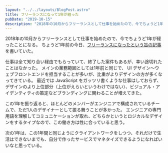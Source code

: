 ```yaml
---
layout: "../../layouts/BlogPost.astro"
title: フリーランスになって1年が経った
pubDate: "2019-10-15"
description: "2018年の10月からフリーランスとして仕事を始めたので、今でちょうど1年が経ったことになる。ちょうど1年前の今日、フリーランスになったという旨の記事を書いていた。仕事は全て知り合い経由でもらっていて、終了した案件もあるが、幸い途切れたことはなかった。"
---
```


2018年の10月からフリーランスとして仕事を始めたので、今でちょうど1年が経ったことになる。
ちょうど1年前の今日、[フリーランスになったという旨の記事](/posts/work-freelance)を書いていた。

仕事は全て知り合い経由でもらっていて、終了した案件もあるが、幸い途切れたことはなかった。
メインの業務範囲としては1年前と同じで、 UI デザイン〜ウェブフロントエンドを担当することが多いが、比重がよりデザインの方が多くなってきている。
最近では JavaScript をガッツリ書くような仕事はしておらず、デザインのより上位部分（上位がえらいというわけではない）、ビジュアル・アイデンティティの策定などブランディングに関わることが増えてきた。

この1年を振り返ると、ほとんどのメンバーがエンジニアで構成されているチームで、ただ1人のデザイナーとして振る舞うことが多かった。
エンジニアの専門用語を理解してコミュニケーションが取れ、どちらかというとロジカルなデザインをするタイプなので、この働き方は性に合っていると思う。

次の1年は、この1年間と同じようにクライアントワークをしつつ、それだけで生活はできないまでも、自分で作ったサービスでマネタイズできるようになればいいなと思っている。
